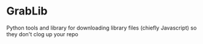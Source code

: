GrabLib
=======

Python tools and library for downloading library files (chiefly Javascript) so they don't clog up your repo
